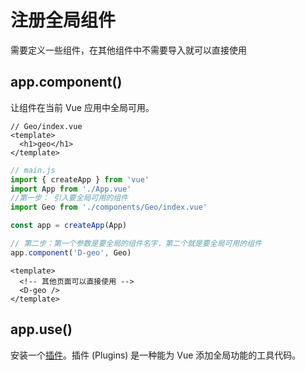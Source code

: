 # 注册全局组件

需要定义一些组件，在其他组件中不需要导入就可以直接使用

## app.component()

让组件在当前 Vue 应用中全局可用。

```vue
// Geo/index.vue
<template>
  <h1>geo</h1>
</template>
```

```js
// main.js
import { createApp } from 'vue'
import App from './App.vue'
//第一步： 引入要全局可用的组件
import Geo from './components/Geo/index.vue'

const app = createApp(App)

// 第二步：第一个参数是要全局的组件名字，第二个就是要全局可用的组件
app.component('D-geo', Geo)
```

```vue
<template>
  <!-- 其他页面可以直接使用 -->
  <D-geo />
</template>
```

## app.use()

安装一个[插件](https://cn.vuejs.org/guide/reusability/plugins.html)。插件 (Plugins) 是一种能为 Vue 添加全局功能的工具代码。
